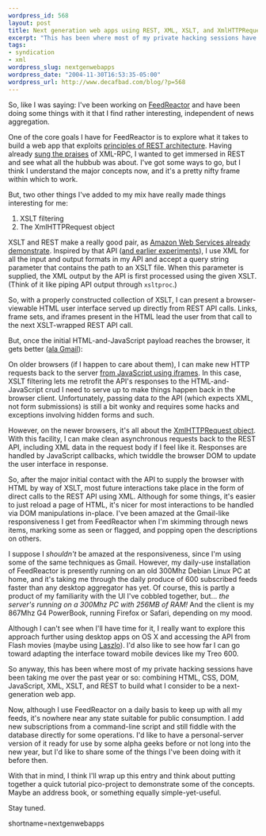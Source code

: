 ```yaml
--- 
wordpress_id: 568
layout: post
title: Next generation web apps using REST, XML, XSLT, and XmlHTTPRequest
excerpt: "This has been where most of my private hacking sessions have been taking me over the past year or so:  combining HTML, CSS, DOM, JavaScript, XML, XSLT, and REST to build what I consider to be a next-generation web app."
tags: 
- syndication
- xml
wordpress_slug: nextgenwebapps
wordpress_date: "2004-11-30T16:53:35-05:00"
wordpress_url: http://www.decafbad.com/blog/?p=568
---
```

So, like I was saying:  I've been working on [FeedReactor](http://www.decafbad.com/kwiki?FeedReactor) and have been doing some things with it that I find rather interesting, independent of news aggregation.  

One of the core goals I have for FeedReactor is to explore what it takes to build a web app that exploits [principles of REST architecture](http://www.xfront.com/REST-Web-Services.html).  Having already [sung the praises](http://www.decafbad.com/blog/tech/old/oooccb) of XML-RPC, I wanted to get immersed in REST and see what all the hubbub was about.  I've got some ways to go, but I think I understand the major concepts now, and it's a pretty nifty frame within which to work.

But, two other things I've added to my mix have really made things interesting for me:  

1. XSLT filtering
2. The XmlHTTPRequest object

XSLT and REST make a really good pair, as [Amazon Web Services already demonstrate](http://www.decafbad.com/blog/2004/06/16/wishofthemonthclub1).  Inspired by that API ([and earlier experiments](http://www.decafbad.com/blog/2003/09/02/xsl_scraper)), I use XML for all the input and output formats in my API and accept a query string parameter that contains the path to an XSLT file.  When this parameter is supplied, the XML output by the API is first processed using the given XSLT.  (Think of it like piping API output through `xsltproc`.)

So, with a properly constructed collection of XSLT, I can present a browser-viewable HTML user interface served up directly from REST API calls.  Links, frame sets, and iframes present in the HTML lead the user from that call to the next XSLT-wrapped REST API call. 

But, once the initial HTML-and-JavaScript payload reaches the browser, it gets better ([ala Gmail](http://www.infoworld.com/article/04/10/22/43OPstrategic_1.html)):  

On older browsers (if I happen to care about them), I can make new HTTP requests back to the server [from JavaScript using iframes](http://developer.apple.com/internet/webcontent/iframe.html).  In this case, XSLT filtering lets me retrofit the API's responses to the HTML-and-JavaScript crud I need to serve up to make things happen back in the browser client.  Unfortunately, passing data *to* the API (which expects XML, not form submissions) is still a bit wonky and requires some hacks and exceptions involving hidden forms and such.

However, on the newer browsers, it's all about the [XmlHTTPRequest object](http://developer.apple.com/internet/webcontent/xmlhttpreq.html).  With this facility, I can make clean asynchronous requests back to the REST API, including XML data in the request body if I feel like it.  Responses are handled by JavaScript callbacks, which twiddle the browser DOM to update the user interface in response.  

So, after the major initial contact with the API to supply the browser with HTML by way of XSLT, most future interactions take place in the form of direct calls to the REST API using XML.  Although for some things, it's easier to just reload a page of HTML, it's nicer for most interactions to be handled via DOM manipulations in-place.  I've been amazed at the Gmail-like responsiveness I get from FeedReactor when I'm skimming through news items, marking some as seen or flagged, and popping open the descriptions on others.  

I suppose I *shouldn't* be amazed at the responsiveness, since I'm using some of the same techniques as Gmail.  However, my daily-use installation of FeedReactor is presently running on an old 300Mhz Debian Linux PC at home, and it's taking me through the daily produce of 600 subscribed feeds faster than any desktop aggregator has yet.  Of course, this is partly a product of my familiarity with the UI I've cobbled together, but... *the server's running on a 300Mhz PC with 256MB of RAM!*  And the client is my 867Mhz G4 PowerBook, running Firefox or Safari, depending on my mood.

Although I can't see when I'll have time for it, I really want to explore this approach further using desktop apps on OS X and accessing the API from Flash movies (maybe using [Laszlo](http://openlaszlo.org/)).  I'd also like to see how far I can go toward adapting the interface toward mobile devices like my Treo 600.

So anyway, this has been where most of my private hacking sessions have been taking me over the past year or so:  combining HTML, CSS, DOM, JavaScript, XML, XSLT, and REST to build what I consider to be a next-generation web app.  

Now, although I use FeedReactor on a daily basis to keep up with all my feeds, it's nowhere near any state suitable for public consumption.  I add new subscriptions from a command-line script and still fiddle with the database directly for some operations.  I'd like to have a personal-server version of it ready for use by some alpha geeks before or not long into the new year, but I'd like to share some of the things I've been doing with it before then.

With that in mind, I think I'll wrap up this entry and think about putting together a quick tutorial pico-project to demonstrate some of the concepts.  Maybe an address book, or something equally simple-yet-useful.  

Stay tuned.
<!--more-->
shortname=nextgenwebapps
